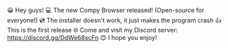 😀 Hey guys!
💻 The new Compy Browser released! (Open-source for everyone!)
💿 The installer doesn't work, it just makes the program crash
👍 This is the first release
🌐 Come and visit my Discord server: https://discord.gg/DdWe68scFn
😊 I hope you enjoy!
